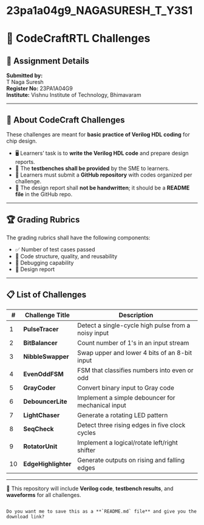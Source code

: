 # 23pa1a04g9_NAGASURESH_T_Y3S1
# 📘 CodeCraftRTL Challenges  

## 📝 Assignment Details  
**Submitted by:**  
T Naga Suresh  
**Register No:** 23PA1A04G9  
**Institute:** Vishnu Institute of Technology, Bhimavaram  

---

## 🎯 About CodeCraft Challenges  
These challenges are meant for **basic practice of Verilog HDL coding** for chip design.  

- 🖥️ Learners’ task is to **write the Verilog HDL code** and prepare design reports.  
- 🧪 The **testbenches shall be provided** by the SME to learners.  
- 📂 Learners must submit a **GitHub repository** with codes organized per challenge.  
- 📑 The design report shall **not be handwritten**; it should be a **README file** in the GitHub repo.  

---

## 🏆 Grading Rubrics  
The grading rubrics shall have the following components:  

- ✅ Number of test cases passed  
- 📐 Code structure, quality, and reusability  
- 🐞 Debugging capability  
- 📖 Design report  

---

## 📋 List of Challenges  

| #  | Challenge Title     | Description |
|----|--------------------|-------------|
| 1  | **PulseTracer**     | Detect a single-cycle high pulse from a noisy input |
| 2  | **BitBalancer**     | Count number of 1's in an input stream |
| 3  | **NibbleSwapper**   | Swap upper and lower 4 bits of an 8-bit input |
| 4  | **EvenOddFSM**      | FSM that classifies numbers into even or odd |
| 5  | **GrayCoder**       | Convert binary input to Gray code |
| 6  | **DebouncerLite**   | Implement a simple debouncer for mechanical input |
| 7  | **LightChaser**     | Generate a rotating LED pattern |
| 8  | **SeqCheck**        | Detect three rising edges in five clock cycles |
| 9  | **RotatorUnit**     | Implement a logical/rotate left/right shifter |
| 10 | **EdgeHighlighter** | Generate outputs on rising and falling edges |

---

🚀 This repository will include **Verilog code**, **testbench results**, and **waveforms** for all challenges.
```

Do you want me to save this as a **`README.md` file** and give you the download link?
